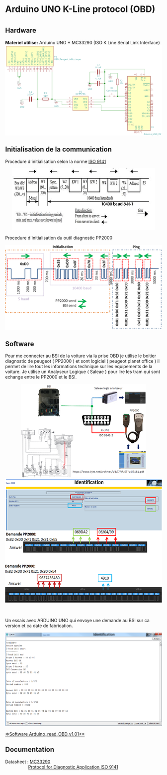 <h1>Arduino UNO K-Line protocol (OBD)<h1>
<p>   </p>
  
<h2>Hardware</h2>
  <p> <b>Materiel utilise:</b> Arduino UNO + MC33290 (ISO K Line Serial Link Interface)
    <br>
      <img src="RESOURCE/img/ArduinoUno_MC33290_Hardware.png">
    <br>
  </p>
  
<h2>Initialisation de la communication</h2>
 <p>Procedure d'initialisation selon la norme <a href= "RESOURCE/DataSheet/IRJET-V4I7181.pdf" rel="nofollow">ISO 9141</a></p>
 
  <p align="center">
  <img src="RESOURCE/img/5_BAUD_INITIALIZATION.png">
  </p>
  
  <p>Procedure d'initialisation du outil diagnostic PP2000</p>
  <p align="center">
  <img src="RESOURCE/img/Initialisation_communication.png">
  </p>
  
  
<h2>Software</h2>

  <p>
  Pour me connecter au BSI de la voiture via la prise OBD je utilise le boitier diagnostic de peugeot ( PP2000 ) et sont logiciel ( peugeot        planet office ) il permet de lire tout les informations technique sur les equipements de la voiture.
  Je utilise un Analyseur Logique ( Saleae ) pour lire les tram qui sont echange entre le PP2000 et le BSI.
  </p>
  
  <p align="center">
  <img src="RESOURCE/img/SCAN_OBD_PP2000_Saleae_logic_analyseur.png" height=300 >
   <img src="RESOURCE/img/Menu_identification_PP2000.png" height=400 >
  </p>
  <br>
  <p>Un essais avec ARDUINO UNO qui envoye une demande au BSI sur ca version et ca date de fabrication. </p>
  
  <p align="center">
    <img src="RESOURCE/img/Arduino_read_OBD_v1.01.png" height=300 >
  </p>
  
  <a href= "Software/Arduino_read_OBD_v1.01/Arduino_read_OBD_v1.01.ino" rel="nofollow"> =>Software Arduino_read_OBD_v1.01<= </a>
  
<h2>Documentation</h2>
  <p>Datasheet : 
    <a href= "RESOURCE/DataSheet/MC33290.pdf" rel="nofollow">MC33290</a>
  <br>
  &emsp;&emsp;&emsp;&emsp;&emsp;
  <a href= "RESOURCE/DataSheet/IRJET-V4I7181.pdf" rel="nofollow">Protocol for Diagnostic Application ISO 9141</a>

 
 </p>
